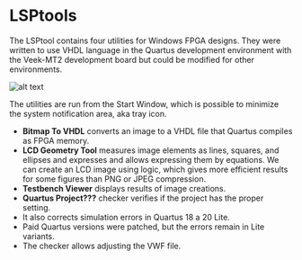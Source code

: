 # LSPtools
The LSPtool contains four utilities for Windows FPGA designs. They were written to use VHDL language in the Quartus development environment with the Veek-MT2 development board but could be modified for other environments.

![alt text](https://github.com/cvut/LSPtools/blob/main/images/LSPtoolStart.png)

The utilities are run from the Start Window, which is possible to minimize the system notification area, aka tray icon.

- **Bitmap To VHDL** converts an image to a VHDL file that Quartus compiles as FPGA memory.
- **LCD Geometry Tool** measures image elements as lines, 
   squares, and ellipses and expresses and allows expressing them by equations. 
   We can create an LCD image using logic, which gives more efficient results for some figures than PNG or JPEG compression.
- **Testbench Viewer** displays results of image creations. 
- **Quartus Project???** checker verifies if the project has the proper setting. 
-   It also corrects simulation errors in Quartus 18 a 20 Lite. 
- Paid Quartus versions were patched, but the errors remain in Lite variants.
- The checker allows adjusting the VWF file.
